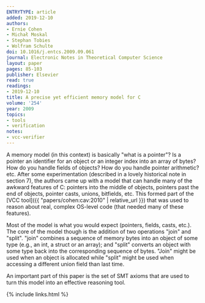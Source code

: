 ```yaml
---
ENTRYTYPE: article
added: 2019-12-10
authors:
- Ernie Cohen
- Michał Moskal
- Stephan Tobies
- Wolfram Schulte
doi: 10.1016/j.entcs.2009.09.061
journal: Electronic Notes in Theoretical Computer Science
layout: paper
pages: 85-103
publisher: Elsevier
read: true
readings:
- 2019-12-10
title: A precise yet efficient memory model for C
volume: '254'
year: 2009
topics:
- tools
- verification
notes:
- vcc-verifier
---
```


A memory model (in this context) is basically "what is a pointer"?
Is a pointer an identifier for an object or an integer index into an array of bytes?
How do you handle fields of objects?
How do you handle pointer arithmetic?
etc.
After some experimentation (described in a lovely historical note in section 7), the authors came up with a model
that can handle many of the awkward features of C:
pointers into the middle of objects,
pointers past the end of objects,
pointer casts,
unions,
bitfields,
etc.
This formed part of the [VCC tool]({{ "papers/cohen:cav:2010" | relative_url }}) that was used to reason about
real, complex OS-level code (that needed many of these features).

Most of the model is what you would expect (pointers, fields, casts, etc.).
The core of the model though is the addition of two operations "join" and "split".
"join" combines a sequence of memory bytes into an object of some type (e.g., an int, a struct or an array);
and "split" converts an object with some type back into the corresponding sequence of bytes.
"Join" might be used when an object is allocated while "split" might be used when accessing a different union field than last time.

An important part of this paper is the set of SMT axioms that are used to turn this model into an effective reasoning tool.

{% include links.html %}
